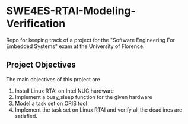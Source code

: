# SWE4ES-RTAI-Modeling-Verification

Repo for keeping track of a project for the "Software Engineering For Embedded Systems" exam at the University of Florence.

## Project Objectives
The main objectives of this project are 
  1. Install Linux RTAI on Intel NUC hardware 
  2. Implement a busy_sleep function for the given hardware
  3. Model a task set on ORIS tool
  4. Implement the task set on Linux RTAI and verify all the deadlines are satisfied.
  
